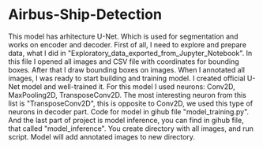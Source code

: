 # Airbus-Ship-Detection
This model has arhitecture U-Net. Which is used for segmentation and works on encoder and decoder.
First of all, I need to explore and prepare data, what I did in "Exploratory_data_exported_from_Jupyter_Notebook". In this file I opened all images and CSV file with coordinates for bounding boxes. After that I draw bounding boxes on images. When I annotated all images, I was ready to start building and training model.
I created official U-Net model and well-trained it. For this model I used neurons: Conv2D, MaxPooling2D, TransposeConv2D. The most interesting neuron from this list is "TransposeConv2D", this is opposite to Conv2D, we used this type of neurons in decoder part. Code for model in gihub file "model_training.py".
And the last part of project is model inference, you can find in gihub file, that called "model_inference". You create directory with all images, and run script. Model will add annotated images to new directory.
